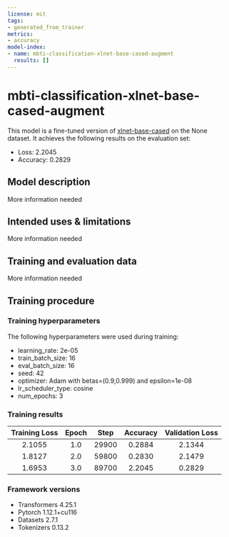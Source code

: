 ```yaml
---
license: mit
tags:
- generated_from_trainer
metrics:
- accuracy
model-index:
- name: mbti-classification-xlnet-base-cased-augment
  results: []
---
```


<!-- This model card has been generated automatically according to the information the Trainer had access to. You
should probably proofread and complete it, then remove this comment. -->

# mbti-classification-xlnet-base-cased-augment

This model is a fine-tuned version of [xlnet-base-cased](https://huggingface.co/xlnet-base-cased) on the None dataset.
It achieves the following results on the evaluation set:
- Loss: 2.2045
- Accuracy: 0.2829

## Model description

More information needed

## Intended uses & limitations

More information needed

## Training and evaluation data

More information needed

## Training procedure

### Training hyperparameters

The following hyperparameters were used during training:
- learning_rate: 2e-05
- train_batch_size: 16
- eval_batch_size: 16
- seed: 42
- optimizer: Adam with betas=(0.9,0.999) and epsilon=1e-08
- lr_scheduler_type: cosine
- num_epochs: 3

### Training results

| Training Loss | Epoch | Step  | Accuracy | Validation Loss |
|:-------------:|:-----:|:-----:|:--------:|:---------------:|
| 2.1055        | 1.0   | 29900 | 0.2884   | 2.1344          |
| 1.8127        | 2.0   | 59800 | 0.2830   | 2.1479          |
| 1.6953        | 3.0   | 89700 | 2.2045   | 0.2829          |


### Framework versions

- Transformers 4.25.1
- Pytorch 1.12.1+cu116
- Datasets 2.7.1
- Tokenizers 0.13.2
